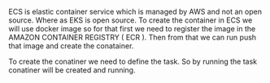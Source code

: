 ECS is elastic container service which is managed by AWS and not an open source. Where as EKS is open source.
To create the container in ECS we will use docker image so for that first we need to register the image in the AMAZON CONTAINER REGISTRY ( ECR ). Then from that we can run push that image and create the conatainer.

To create the conatiner we need to define the task. So by running the task conatiner will be created and running.
